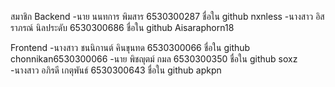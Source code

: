 สมาชิก
Backend
-นาย     	นนทการ   พิมสาร   	  6530300287   	ชื่อใน github nxnless 
-นางสาว  	อิสราภรณ์  นิลประดับ 	6530300686   	ชื่อใน github Aisaraphorn18

Frontend
-นางสาว  	ชนนิกานต์  คินขุนทด 	  6530300066  	ชื่อใน github chonnikan6530300066
-นาย	    พิชญุตม์ กมล 	        6530300350 	  ชื่อใน github soxz
-นางสาว	  อภิรดี เกตุพันธ์	        6530300643 	  ชื่อใน github apkpn
